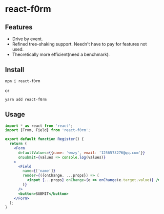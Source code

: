 # react-f0rm

## Features

- Drive by event.
- Refined tree-shaking support. Needn't have to pay for features not used.
- Theoretically more efficient(need a benchmark).

## Install

```sh
npm i react-f0rm
```
or
```
yarn add react-f0rm
```

## Usage

```jsx
import * as react from 'react';
import {From, Field} from 'react-f0rm';

export default function Register() {
  return (
    <Form
      defaultValues={{name: 'wmzy', email: '1256573276@qq.com'}}
      onSubmit={values => console.log(values)}
    >
      <Field
        name={['name']}
        render={({onChange, ...props}) => (
          <input {...props} onChange={e => onChange(e.target.value)} />
        )}
      />
      <button>SUBMIT</button>
    </Form>
  );
}
```
